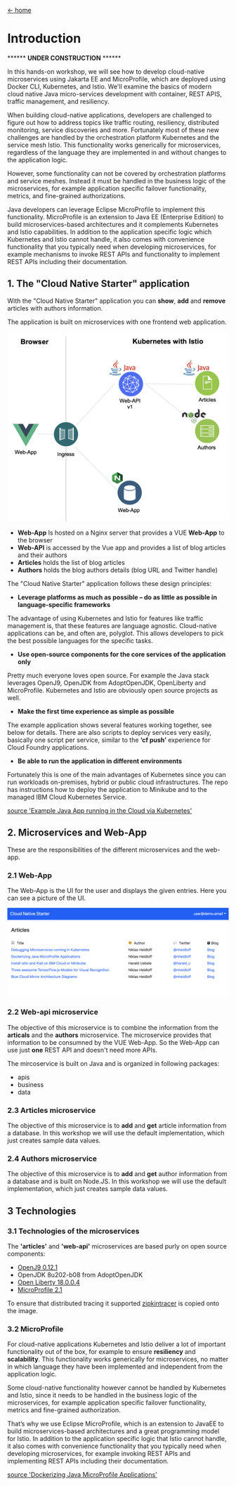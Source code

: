 [<- home](README.md)
# Introduction
****** **UNDER CONSTRUCTION** ******

In this hands-on workshop, we will see how to develop cloud-native microservices using Jakarta EE and MicroProfile, which are deployed using Docker CLI, Kubernetes, and Istio.
We'll examine the basics of modern cloud native Java micro-services development with container, REST APIS, traffic management, and resiliency.

When building cloud-native applications, developers are challenged to figure out how to address topics like traffic routing, resiliency, distributed monitoring, service discoveries and more. Fortunately most of these new challenges are handled by the orchestration platform Kubernetes and the service mesh Istio. This functionality works generically for microservices, regardless of the language they are implemented in and without changes to the application logic.

However, some functionality can not be covered by orchestration platforms and service meshes. Instead it must be handled in the business logic of the microservices, for example application specific failover functionality, metrics, and fine-grained authorizations.

Java developers can leverage Eclipse MicroProfile to implement this functionality. MicroProfile is an extension to Java EE (Enterprise Edition) to build microservices-based architectures and it complements Kubernetes and Istio capabilities. In addition to the application specific logic which Kubernetes and Istio cannot handle, it also comes with convenience functionality that you typically need when developing microservices, for example mechanisms to invoke REST APIs and functionality to implement REST APIs including their documentation.

## 1. The "Cloud Native Starter" application

With the "Cloud Native Starter" application you can **show**, **add** and **remove** articles with authors information.

The application is built on microservices with one frontend web application.

![architecture](images/architecture.png)

* **Web-App** Is hosted on a Nginx server that provides a VUE **Web-App** to the browser
* **Web-API** is accessed by the Vue app and provides a list of blog articles and their authors
* **Articles** holds the list of blog articles
* **Authors** holds the blog authors details (blog URL and Twitter handle)

The "Cloud Native Starter" application follows these design principles:

* **Leverage platforms as much as possible – do as little as possible in language-specific frameworks**

The advantage of using Kubernetes and Istio for features like traffic management is, that these features are language agnostic. Cloud-native applications can be, and often are, polyglot. This allows developers to pick the best possible languages for the specific tasks.

* **Use open-source components for the core services of the application only**

Pretty much everyone loves open source. For example the Java stack leverages OpenJ9, OpenJDK from AdoptOpenJDK, OpenLiberty and MicroProfile. Kubernetes and Istio are obviously open source projects as well.

* **Make the first time experience as simple as possible**

The example application shows several features working together, see below for details. There are also scripts to deploy services very easily, basically one script per service, similar to the **‘cf push’** experience for Cloud Foundry applications.

* **Be able to run the application in different environments**

Fortunately this is one of the main advantages of Kubernetes since you can run workloads on-premises, hybrid or public cloud infrastructures. The repo has instructions how to deploy the application to Minikube and to the managed IBM Cloud Kubernetes Service.

[source 'Example Java App running in the Cloud via Kubernetes'](http://heidloff.net/article/example-java-app-cloud-kubernetes)

## 2. **Microservices and Web-App**

These are the responsibilities of the different microservices and the web-app.

### 2.1 **Web-App**

The Web-App is the UI for the user and displays the given entries.
Here you can see a picture of the UI.

![cns-introduction-01](images/cns-introduction-01.png)

### 2.2 **Web-api microservice**

The objective of this microservice is to combine the information from the **articals** and the **authors** microservice. The microservice provides that information to be consumned by the VUE Web-App. So the Web-App can use just **one** REST API and doesn't need more APIs.

The mircoservice is built on Java and is organized in following packages:

* apis
* business
* data

### 2.3 **Articles microservice**

The objective of this microservice is to **add** and **get** article information from a database. 
In this workshop we will use the default implementation, which just creates sample data values.

### 2.4 **Authors microservice**

The objective of this microservice is to **add** and **get** author information from a database and is built on Node.JS.
In this workshop we will use the default implementation, which just creates sample data values.

## 3 Technologies

### 3.1 Technologies of the microservices

The **'articles'** and **'web-api'** microservices are based purly on open source components:

* [OpenJ9 0.12.1](https://projects.eclipse.org/projects/technology.openj9/releases/0.12.1/review)
* OpenJDK 8u202-b08 from AdoptOpenJDK
* [Open Liberty 18.0.0.4](https://openliberty.io/downloads/)
* [MicroProfile 2.1](https://projects.eclipse.org/projects/technology.microprofile/releases/microprofile-2.1)

To ensure that distributed tracing it supported [zipkintracer](https://github.com/openzipkin/zipkin-ruby) is copied onto the image.

### 3.2 MicroProfile

For cloud-native applications Kubernetes and Istio deliver a lot of important functionality out of the box, for example to ensure **resiliency** and **scalability**. This functionality works generically for microservices, no matter in which language they have been implemented and independent from the application logic.

Some cloud-native functionality however cannot be handled by Kubernetes and Istio, since it needs to be handled in the business logic of the microservices, for example application specific failover functionality, metrics and fine-grained authorization.

That’s why we use Eclipse MicroProfile, which is an extension to JavaEE to build microservices-based architectures and a great programming model for Istio. In addition to the application specific logic that Istio cannot handle, it also comes with convenience functionality that you typically need when developing microservices, for example invoking REST APIs and implementing REST APIs including their documentation.

[source 'Dockerizing Java MicroProfile Applications'](http://heidloff.net/article/dockerizing-container-java-microprofile)








